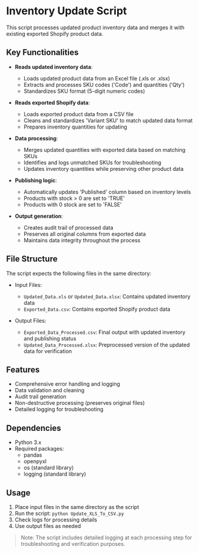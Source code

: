 # Inventory Update Script

This script processes updated product inventory data and merges it with existing exported Shopify product data.

## Key Functionalities

- **Reads updated inventory data**: 
  - Loads updated product data from an Excel file (.xls or .xlsx)
  - Extracts and processes SKU codes ('Code') and quantities ('Qty')
  - Standardizes SKU format (5-digit numeric codes)

- **Reads exported Shopify data**:
  - Loads exported product data from a CSV file
  - Cleans and standardizes 'Variant SKU' to match updated data format
  - Prepares inventory quantities for updating

- **Data processing**:
  - Merges updated quantities with exported data based on matching SKUs
  - Identifies and logs unmatched SKUs for troubleshooting
  - Updates inventory quantities while preserving other product data

- **Publishing logic**:
  - Automatically updates 'Published' column based on inventory levels
  - Products with stock > 0 are set to 'TRUE'
  - Products with 0 stock are set to 'FALSE'

- **Output generation**:
  - Creates audit trail of processed data
  - Preserves all original columns from exported data
  - Maintains data integrity throughout the process

## File Structure

The script expects the following files in the same directory:

- Input Files:
  - `Updated_Data.xls` or `Updated_Data.xlsx`: Contains updated inventory data
  - `Exported_Data.csv`: Contains exported Shopify product data

- Output Files:
  - `Exported_Data_Processed.csv`: Final output with updated inventory and publishing status
  - `Updated_Data_Processed.xlsx`: Preprocessed version of the updated data for verification

## Features

- Comprehensive error handling and logging
- Data validation and cleaning
- Audit trail generation
- Non-destructive processing (preserves original files)
- Detailed logging for troubleshooting

## Dependencies

- Python 3.x
- Required packages:
  - pandas
  - openpyxl
  - os (standard library)
  - logging (standard library)

## Usage

1. Place input files in the same directory as the script
2. Run the script: `python Update_XLS_To_CSV.py`
3. Check logs for processing details
4. Use output files as needed

> Note: The script includes detailed logging at each processing step for troubleshooting and verification purposes.
